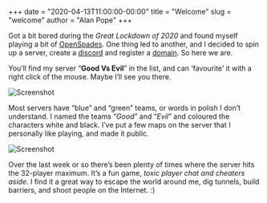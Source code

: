+++
date = "2020-04-13T11:00:00-00:00"
title = "Welcome"
slug = "welcome"
author = "Alan Pope"
+++

Got a bit bored during the _Great Lockdown of 2020_ and found myself playing a bit of [OpenSpades](https://snapcraft.io/openspades). One thing led to another, and I decided to spin up a server, create a [discord](/discord) and register a [domain](https://popeyspad.es). So here we are.

You’ll find my server “**Good Vs Evil**” in the list, and can ‘favourite’ it with a right click of the mouse. Maybe I’ll see you there. 

![Screenshot](/images/serverlist.png "OpenSpades Server List") 

Most servers have “blue” and “green” teams, or words in polish I don’t understand. I named the teams “_Good_” and “_Evil_” and coloured the characters white and black. I’ve put a few maps on the server that I personally like playing, and made it public. 

![Screenshot](/images/openspades.png "OpenSpades") 

Over the last week or so there’s been plenty of times where the server hits the 32-player maximum. It’s a fun game, _toxic player chat and cheaters aside_. I find it a great way to escape the world around me, dig tunnels, build barriers, and shoot people on the Internet. :)